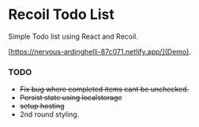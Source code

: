 # Recoil Todo List

Simple Todo list using React and Recoil. 

[https://nervous-ardinghelli-87c071.netlify.app/](Demo).

### TODO

- ~~Fix bug where completed items cant be unchecked.~~
- ~~Persist state using localstorage~~
- ~~setup hosting~~
- 2nd round styling.
